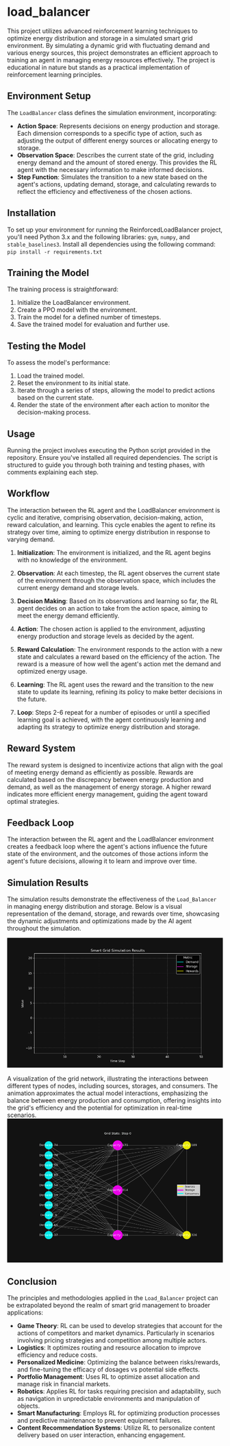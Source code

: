 # load_balancer

This project utilizes advanced reinforcement learning techniques to optimize energy distribution and storage in a simulated smart grid environment. By simulating a dynamic grid with fluctuating demand and various energy sources, this project demonstrates an efficient approach to training an agent in managing energy resources effectively. 
The project is educational in nature but stands as a practical implementation of reinforcement learning principles.


## Environment Setup

The `LoadBalancer` class defines the simulation environment, incorporating:
- **Action Space**: Represents decisions on energy production and storage. Each dimension corresponds to a specific type of action, such as adjusting the output of different energy sources or allocating energy to storage.
- **Observation Space**: Describes the current state of the grid, including energy demand and the amount of stored energy. This provides the RL agent with the necessary information to make informed decisions.
- **Step Function**: Simulates the transition to a new state based on the agent's actions, updating demand, storage, and calculating rewards to reflect the efficiency and effectiveness of the chosen actions.

## Installation

To set up your environment for running the ReinforcedLoadBalancer project, you'll need Python 3.x and the following libraries: `gym`, `numpy`, and `stable_baselines3`. Install all dependencies using the following command:
`
pip install -r requirements.txt
`


## Training the Model

The training process is straightforward:
1. Initialize the LoadBalancer environment.
2. Create a PPO model with the environment.
3. Train the model for a defined number of timesteps.
4. Save the trained model for evaluation and further use.


## Testing the Model

To assess the model's performance:
1. Load the trained model.
2. Reset the environment to its initial state.
3. Iterate through a series of steps, allowing the model to predict actions based on the current state.
4. Render the state of the environment after each action to monitor the decision-making process.


## Usage

Running the project involves executing the Python script provided in the repository. Ensure you've installed all required dependencies. The script is structured to guide you through both training and testing phases, with comments explaining each step.


## Workflow

The interaction between the RL agent and the LoadBalancer environment is cyclic and iterative, comprising observation, decision-making, action, reward calculation, and learning. This cycle enables the agent to refine its strategy over time, aiming to optimize energy distribution in response to varying demand.

1. **Initialization**: The environment is initialized, and the RL agent begins with no knowledge of the environment.

2. **Observation**: At each timestep, the RL agent observes the current state of the environment through the observation space, which includes the current energy demand and storage levels.

3. **Decision Making**: Based on its observations and learning so far, the RL agent decides on an action to take from the action space, aiming to meet the energy demand efficiently.

4. **Action**: The chosen action is applied to the environment, adjusting energy production and storage levels as decided by the agent.

5. **Reward Calculation**: The environment responds to the action with a new state and calculates a reward based on the efficiency of the action. The reward is a measure of how well the agent's action met the demand and optimized energy usage.

6. **Learning**: The RL agent uses the reward and the transition to the new state to update its learning, refining its policy to make better decisions in the future.

7. **Loop**: Steps 2-6 repeat for a number of episodes or until a specified learning goal is achieved, with the agent continuously learning and adapting its strategy to optimize energy distribution and storage.


## Reward System
The reward system is designed to incentivize actions that align with the goal of meeting energy demand as efficiently as possible. Rewards are calculated based on the discrepancy between energy production and demand, as well as the management of energy storage. A higher reward indicates more efficient energy management, guiding the agent toward optimal strategies.

## Feedback Loop

The interaction between the RL agent and the LoadBalancer environment creates a feedback loop where the agent's actions influence the future state of the environment, and the outcomes of those actions inform the agent's future decisions, allowing it to learn and improve over time.


## Simulation Results

The simulation results demonstrate the effectiveness of the `Load_Balancer` in managing energy distribution and storage. Below is a visual representation of the demand, storage, and rewards over time, showcasing the dynamic adjustments and optimizations made by the AI agent throughout the simulation.

![Simulation Results](./assets/sim_results.gif "Simulation Results")


A visualization of the grid network, illustrating the interactions between different types of nodes, including sources, storages, and consumers. The animation approximates the actual model interactions, emphasizing the balance between energy production and consumption, offering insights into the grid's efficiency and the potential for optimization in real-time scenarios.
![Grid State](./assets/grid_state.gif "Simulation Results")

## Conclusion

The principles and methodologies applied in the `Load_Balancer` project can be extrapolated beyond the realm of smart grid management to broader applications:

- **Game Theory**: RL can be used to develop strategies that account for the actions of competitors and market dynamics. Particularly in scenarios involving pricing strategies and competition among multiple actors. 
- **Logistics**: It optimizes routing and resource allocation to improve efficiency and reduce costs.
- **Personalized Medicine**: Optimizing the balance between risks/rewards, and fine-tuning the efficacy of dosages vs potential side effects.
- **Portfolio Management**: Uses RL to optimize asset allocation and manage risk in financial markets.
- **Robotics**: Applies RL for tasks requiring precision and adaptability, such as navigation in unpredictable environments and manipulation of objects.
- **Smart Manufacturing**: Employs RL for optimizing production processes and predictive maintenance to prevent equipment failures.
- **Content Recommendation Systems**: Utilize RL to personalize content delivery based on user interaction, enhancing engagement.

